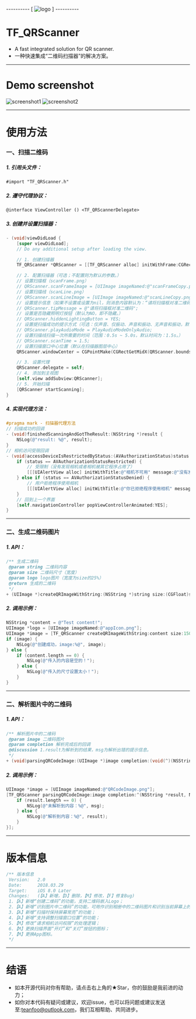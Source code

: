 ---------- [ ![logo](https://camo.githubusercontent.com/f4c4911a30139530bdc1711a57f099afda0505c8/687474703a2f2f682e686970686f746f732e62616964752e636f6d2f696d6167652f772533443331302f7369676e3d62643935633438383762386461393737346532663830326138303530663837322f393038666130656330386661353133646431393236623635333536643535666262326662643935352e6a7067) ] ----------
# TF_QRScanner
* A fast integrated solution for QR scanner.
* 一种快速集成“二维码扫描器”的解决方案。
------------
# Demo screenshot
![screenshot1](https://camo.githubusercontent.com/a962cdb52445d57e5a4792c85d41a9f69b412da5/687474703a2f2f612e686970686f746f732e62616964752e636f6d2f696d6167652f772533443331302f7369676e3d36313061346234343333633739663364386665316532333138616130636462632f343361376439333363383935643134333035376365613938376266303832303235616166303730362e6a7067) ![screenshot2](https://camo.githubusercontent.com/a962cdb52445d57e5a4792c85d41a9f69b412da5/687474703a2f2f612e686970686f746f732e62616964752e636f6d2f696d6167652f772533443331302f7369676e3d36313061346234343333633739663364386665316532333138616130636462632f343361376439333363383935643134333035376365613938376266303832303235616166303730362e6a7067)

---
# 使用方法
### 一、扫描二维码
##### 1. 引用头文件：
`#import "TF_QRScanner.h"`
##### 2. 遵守代理协议：
`@interface ViewController () <TF_QRScannerDelegate>`
##### 3. 创建并设置扫描器：
```objective-c
- (void)viewDidLoad {
    [super viewDidLoad];
    // Do any additional setup after loading the view.

    // 1. 创建扫描器
    TF_QRScanner *QRScanner = [[TF_QRScanner alloc] initWithFrame:CGRectMake(0, 64, self.view.frame.size.width, self.view.frame.size.height - 64)];

    // 2. 配置扫描器（可选；不配置则为默认的参数。）
    // 设置扫描框（scanFrame.png）
    // QRScanner.scanFrameImage = [UIImage imageNamed:@"scanFrameCopy.png"];
    // 设置扫描线（scanLine.png）
    // QRScanner.scanLineImage = [UIImage imageNamed:@"scanLineCopy.png"];
    // 设置提示信息（如果不设置或设置为nil，则消息内容默认为：“请将扫描框对准二维码”。）
    // QRScanner.tipMessage = @"请将扫描框对准二维码";
    // 设置是否隐藏照明灯按钮（默认为NO，即不隐藏。）
    // QRScanner.hiddenLightingButton = YES;
    // 设置提扫描成功的提示方式（可选：仅声音、仅振动、声音和振动、无声音和振动，默认是：仅声音。）
    // QRScanner.playAudioMode = PlayAudioModeOnlyAudio;
    // 设置扫描线扫描一次所需要的时间（范围：0.5s ~ 5.0s，默认时间为：1.5s。）
    // QRScanner.scanTime = 1.5;
    // 设置扫描窗口中心位置（默认在扫描器图层中心）
    QRScanner.windowCenter = CGPointMake(CGRectGetMidX(QRScanner.bounds), CGRectGetMidY(QRScanner.bounds) - 50);

    // 3. 设置代理
    QRScanner.delegate = self;
    // 4. 添加到主视图
    [self.view addSubview:QRScanner];
    // 5. 开始扫描
    [QRScanner startScanning];
}
```
##### 4. 实现代理方法：
```objective-c
#pragma mark - 扫描器代理方法
// 扫描成功的回调
- (void)finishedScanningAndGotTheResult:(NSString *)result {
    NSLog(@"result: %@", result);
}
// 相机访问受限回调
- (void)accessDeviceIsRestrictedByStatus:(AVAuthorizationStatus)status {
    if (status == AVAuthorizationStatusRestricted) {
        // 受限制（没有发现相机或者相机被其它程序占用了）
        [[[UIAlertView alloc] initWithTitle:@"相机不可用" message:@"没有发现相机或者相机被其它程序占用了" delegate:nil cancelButtonTitle:@"确定" otherButtonTitles:nil] show];
    } else if (status == AVAuthorizationStatusDenied) {
        // 用户拒绝程序使用相机
        [[[UIAlertView alloc] initWithTitle:@"你已拒绝程序使用相机" message:@"请在设备的\"设置-隐私-相机\"中允许访问相机。" delegate:nil cancelButtonTitle:@"确定" otherButtonTitles:nil] show];
    }
    // 回到上一个界面
    [self.navigationController popViewControllerAnimated:YES];
}
```
------------
### 二、生成二维码图片
##### 1. API：
```objective-c
/** 生成二维码
 @param string 二维码内容
 @param size 二维码尺寸（宽度）
 @param logo logo图片（宽度为size的25%）
 @return 生成的二维码
 */
+ (UIImage *)createQRImageWithString:(NSString *)string size:(CGFloat)size logo:(UIImage *)logo;
```
##### 2. 调用示例：
```objective-c
NSString *content = @"Test content!";
UIImage *logo = [UIImage imageNamed:@"appIcon.png"];
UIImage *image = [TF_QRScanner createQRImageWithString:content size:150 logo:logo];
if (image) {
    NSLog(@"创建成功，image:%@", image);
} else {
    if (content.length == 0) {
        NSLog(@"传入的内容是空的！");
    } else {
        NSLog(@"传入的尺寸设置太小！");
    }
}
```
------------
### 二、解析图片中的二维码
##### 1. API：
```objective-c
/** 解析图片中的二维码
 @param image 二维码图片
 @param completion 解析完成后的回调
 @discussion 1.result为解析到的结果，msg为解析出错的提示信息。
 */
+ (void)parsingQRCodeImage:(UIImage *)image completion:(void(^)(NSString *result, NSString *msg))completion;
```
##### 2. 调用示例：
```objective-c
UIImage *image = [UIImage imageNamed:@"QRCodeImage.png"];
[TF_QRScanner parsingQRCodeImage:image completion:^(NSString *result, NSString *msg) {
    if (result.length == 0) {
        NSLog(@"未解析到内容：%@", msg);
    } else {
        NSLog(@"解析到内容：%@", result);
    }
}];
```
------------
# 版本信息
```objective-c
/** 版本信息
 Version:   2.0
 Date:      2018.03.29
 Target:    iOS 8.0 Later
 Changes:   (【A】新增，【D】删除，【M】修改，【F】修复Bug)
 1.【A】新增“创建二维码”的功能，支持二维码嵌入Logo；
 2.【A】新增“识别图片中二维码”的功能，可用作识别相册中的二维码图片和识别当前屏幕上的二维码图片等；
 3.【A】新增“扫描时保持屏幕常亮”的功能；
 4.【A】新增“支持调整扫描窗口位置”的功能；
 5.【M】修改“请求相机访问权限”的处理逻辑；
 6.【M】更换扫描界面“开灯”和“关灯”按钮的图标；
 7.【M】更换App图标。
 */
```
------------
# 结语
* 如本开源代码对你有帮助，请点击右上角的★Star，你的鼓励是我前进的动力；
* 如你对本代码有疑问或建议，欢迎issue，也可以将问题或建议发送至:teanfoo@outlook.com，我们互相帮助、共同进步。
